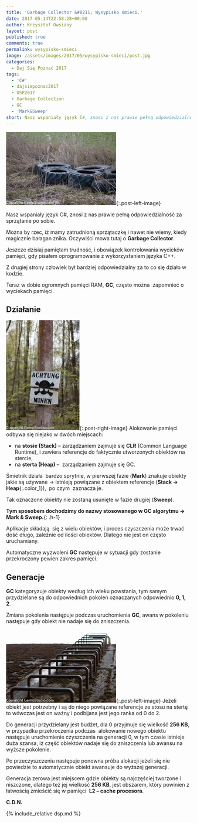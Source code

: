 ```yaml
---
title: 'Garbage Collector &#8211; Wysypisko śmieci.'
date: 2017-05-14T22:58:28+00:00
author: Krzysztof Owsiany
layout: post
published: true
comments: true
permalink: wysypisko-smieci
image: /assets/images/2017/05/wysypisko-smieci/post.jpg
categories:
  - Daj Się Poznać 2017
tags:
  - 'C#'
  - dajsiepoznac2017
  - DSP2017
  - Garbage Collection
  - GC
  - 'Mark&Sweep'
short: Nasz wspaniały język C#, znosi z nas prawie pełną odpowiedzialność za sprzątanie po sobie. Można by rzec, iż mamy zatrudnioną sprzątaczkę i nawet nie wiemy, kiedy magicznie bałagan znika. Oczywiści mowa tutaj o Garbage Collector...
---
```

[![Garbage Collector][post]][post-big]{:.post-left-image}
 
Nasz wspaniały język C#, znosi z nas prawie pełną odpowiedzialność za sprzątanie po sobie.

Można by rzec, iż mamy zatrudnioną sprzątaczkę i nawet nie wiemy, kiedy magicznie bałagan znika. Oczywiści mowa tutaj o **Garbage Collector**.

Jeszcze dzisiaj pamiętam trudność, i obowiązek kontrolowania wycieków pamięci, gdy pisałem oprogramowanie z wykorzystaniem języka C++.

Z drugiej strony człowiek był bardziej odpowiedzialny za to co się działo w kodzie.

Teraz w dobie ogromnych pamięci RAM, **GC**, często można  zapomnieć o wyciekach pamięci.

## Działanie
[![Garbage Collector][image1]][image1-big]{:.post-right-image}
Alokowanie pamięci odbywa się niejako w dwóch miejscach:
* na **stosie (Stack)** &#8211; zarządzaniem zajmuje się **CLR** (Common Language Runtime), i zawiera referencje do faktycznie utworzonych obiektów na stercie,
* na **sterta (Heap)** &#8211;  zarządzaniem zajmuje się GC.

Śmietnik działa  bardzo sprytnie, w pierwszej fazie (**Mark**) znakuje obiekty jakie są używane -> istnieją powiązane z obiektem referencje (**Stack -> Heap**{:.color_1}),  po czym  zaznacza je.

Tak oznaczone obiekty nie zostaną usunięte w fazie drugiej (**Sweep**).
    
**Tym sposobem dochodzimy do nazwy stosowanego w GC algorytmu -> Mark & Sweep.**{: .h-1}

Aplikacje składają  się z wielu obiektów, i proces czyszczenia może trwać dość długo, zależnie od ilości obiektów. Dlatego nie jest on często uruchamiany.

 Automatyczne wyzwoleni **GC** następuje w sytuacji gdy zostanie przekroczony pewien zakres pamięci.

## Generacje

**GC** kategoryzuje obiekty według ich wieku powstania, tym samym przydzielane są do odpowiednich pokoleń oznaczanych odpowiednio **0, 1, 2**.

Zmiana pokolenia następuje podczas uruchomienia **GC**, awans w pokoleniu następuje gdy obiekt nie nadaje się do zniszczenia.

[![Garbage Collector][image2]][image2-big]{:.post-left-image}
Jeżeli obiekt jest potrzebny i są do niego powiązane referencje ze stosu na stertę to wówczas jest on ważny i podbijana jest jego ranka od 0 do 2.

Do generacji przydzielany jest budżet, dla 0 przyjmuje się wielkość **256 KB**, w przypadku przekroczenia podczas  alokowanie nowego obiektu następuje uruchomienie czyszczenia na generacji 0, w tym czasie istnieje duża szansa, iż część obiektów nadaje się do zniszczenia lub awansu na wyższe pokolenie.

Po przeczyszczeniu następuje ponowna próba alokacji jeżeli się nie powiedzie to automatycznie obiekt awansuje do wyższej generacji.

Generacja zerowa jest miejscem gdzie obiekty są najczęściej tworzone i niszczone, dlatego też jej wielkość **256 KB**, jest obszarem, który powinien z łatwością zmieścić się w pamięci  **L2 &#8211; cache procesora**.

**C.D.N.**

{% include_relative dsp.md %}

[post]:  /assets/images/2017/05/wysypisko-smieci/post.jpg
[post-big]:  /assets/images/2017/05/wysypisko-smieci/post.jpg

[image1]: /assets/images/2017/05/wysypisko-smieci/image1.jpg
[image1-big]: /assets/images/2017/05/wysypisko-smieci/image1-big.jpg

[image2]: /assets/images/2017/05/wysypisko-smieci/image2.jpg
[image2-big]: assets/images/2017/05/wysypisko-smieci/image2-big.jpg
